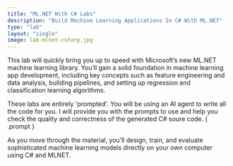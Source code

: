```yaml
---
title: "ML.NET With C# Labs"
description: "Build Machine Learning Applications In C# With ML.NET"
type: "lab"
layout: "single"
image: lab-mlnet-csharp.jpg
---
```

This lab will quickly bring you up to speed with Microsoft’s new ML.NET machine learning library. You’ll gain a solid foundation in machine learning app development, including key concepts such as feature engineering and data analysis, building pipelines, and setting up regression and classification learning algorithms.

These labs are entirely 'prompted'. You will be using an AI agent to write all the code for you. I will provide you with the prompts to use and help you check the quality and correctness of the generated C# soure code.
{ .prompt }

As you move through the material, you’ll design, train, and evaluate sophisticated machine learning models directly on your own computer using C# and MLNET.


